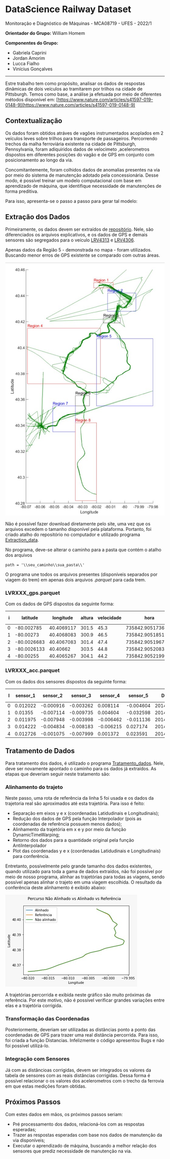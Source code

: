 # DataScience Railway Dataset
Monitoração e Diagnóstico de Máquinas - MCA08719 - UFES - 2022/1

**Orientador do Grupo:** William  Homem

**Componentes do Grupo:**
- Gabriela Caprini
- Jordan Amorim
- Lucca Fialho
- Vinícius Gonçalves

------------
Estre trabalho tem como propósito, analisar os dados de respostas dinâmicas de dois veículos ao tramitarem por trilhos na cidade de Pittsburgh. Temos como base, a análise ja efetuada por meio de diferentes métodos disponível em:  [https://www.nature.com/articles/s41597-019-0148-9](https://www.nature.com/articles/s41597-019-0148-9)

## Contextualização

Os dados foram obtidos atráves de vagões instrumentados acoplados em 2 veículos leves sobre trilhos para transporte de passageiros. Percorrendo trechos da malha ferroviária existente na cidade de Pittsburgh, Pennsylvania, foram adiquiridos dados de velocimeto ,acelerometros dispostos em diferentes posições do vagão e de GPS em conjunto com posicionamento ao longo da via.

Concomitantemente, foram colhidos dados de anomalias presentes na via por meio do sistema de manutenção adotado pela concessionária. Desse modo, é possível treinar um modelo computacional com base em aprendizado de máquina, que identifique necessidade de manutenções de forma preditiva.

Para isso, apresenta-se o passo a passo para gerar tal modelo:

## Extração dos Dados

Primeiramente, os dados devem ser extraídos de [repositório](https://drive.google.com/drive/u/0/folders/1oKn7IN7zznQuhwjDCDdjq8r9wHJYBEhj "repositório"). Nele, são diferenciados os arquivos explicativos, e os dados de GPS e demais sensores são segregados para o veículo [LRV4313](https://drive.google.com/drive/u/0/folders/13bXx9ChC7gwbVAcD-xXXnxluuKzUD3Sa "LRV4313") e [LRV4306](https://drive.google.com/drive/u/0/folders/1hrFL_1GhCPXqAuES8gXvyawUPwCSvfPF "LRV4306").

Apenas dados da Região 5 - demonstrada no mapa -  foram utilizados. Buscando menor erros de GPS existente se comparado com outras áreas.

![](https://github.com/JordanAmorim/DataScience_Railway_Dataset/blob/main/docs/LRV-regions.jpg)

Não é possível fazer download diretamente pelo site, uma vez que os arquivos excedem o tamanho disponível pela plataforma. Portanto, foi criado atalho do repositório no computador e utilizado programa [Extraction_data](https://github.com/JordanAmorim/DataScience_Railway_Dataset/blob/main/Extraction_data.ipynb). 

No programa, deve-se alterar o caminho para a pasta que contém o atalho dos arquivos

    path = '\\seu_caminho\\sua_pasta\\'

O programa une todos os arquivos presentes (disponíveis separados por viagem do trem) em apenas dois arquivos *.parquet* para cada trem. 

### LVRXXX_gps.parquet

Com os dados de GPS dispostos da seguinte forma:

| i | latitude | longitude | altura | velocidade | hora | data | passagem do dia | direção |
| ---- | ---- | ---- | ---- | ---- | ---- | ---- | ---- | ---- |
|0|-80.002785|40.4069117|301.5|45.3|735842.9051736111|20140911|1|1|
|1|-80.00273|40.4068083|300.9|46.5|735842.9051851851|20140911|1|1|
|2|-80.0026683|40.4067083|301.4|47.4|735842.9051967593|20140911|1|1|
|3|-80.0026133|40.40662|303.5|44.8|735842.9052083333|20140911|1|1|
|4|-80.00255|40.4065267|304.1|44.2|735842.9052199074|20140911|1|1|

### LVRXXX_acc.parquet

Com os dados dos sensores dispostos da seguinte forma:

|I|sensor_1|sensor_2|sensor_3|sensor_4|sensor_5|Data| passagem do dia | direção |
| ---- | ---- | ---- | ---- | ---- | ---- | ---- | ---- | ---- |
|0|0.012022|-0.000916|-0.003262|0.008114|-0.004604|20140911|1|1|
|1|0.01355|-0.007114|-0.009735|0.004604|-0.032598|20140911|1|1|
|2|0.011975|-0.007948|-0.003998|-0.006462|-0.011136|20140911|1|1|
|3|0.014222|-0.004834|-0.008183|-0.006215|0.027174|20140911|1|1|
|4|0.012726|-0.001075|-0.007999|0.001372|0.023591|20140911|1|1|

## Tratamento de Dados

Para tratamento dos dados, é utilizado o programa [Tratamento_dados](https://github.com/JordanAmorim/DataScience_Railway_Dataset/blob/main/Tratamento_dados.ipynb). Nele, deve ser novamente apontado o caminho para os dados já extraídos. As etapas que deveriam seguir neste tratamento são:

### Alinhamento do trajeto

Neste passo, uma rota de referência da linha 5 foi usada e os dados da trajetoria real são aproximados até esta trajetória. Para isso é feito:
 - Separação em eixos y e x (coordenadas Latidudinais e Longitudinais);
 - Redução dos dados de GPS pela função Interpolador (pois as coordenadas de referência possuem menos dados);
 - Alinhamento da trajetória em x e y por meio da função DynamicTimeWarping;
 - Retorno dos dados para a quantidade original pela função AntiInterpolador
 - Plot das coordenadas y e x (coordenadas Latidudinais e Longitudinais) para conferência.

Entretanto, possívelmente pelo grande tamanho dos dados existentes, quando utilizado para toda a gama de dados extraídos, não foi possível por meio de nosso programa, alinhar as trajetórias para todas as viagens, sendo possível apenas alinhar o trajeto em uma viagem escolhida. O resultado da conferência deste alinhamento é exibido abaixo:

![](https://github.com/JordanAmorim/DataScience_Railway_Dataset/blob/main/docs/trajeto-e-correcao.jpeg)

A trajetórias percorrida e exibida neste gráfico são muito próximas da referência. Por este motivo, não é possível verificar grandes variações entre elas e a trajetória corrigida.

### Transformação das Coordenadas

Posteriormente, deveriam ser utilizadas as distâncias ponto a ponto das coordenadas de GPS para trazer uma real distância percorrida. Para isso,  foi criada a função Distancias. Infelizmente o código apresentou Bugs e não foi possível utilizá-lo.

### Integração com Sensores

Já com as distâncioas corrigidas, devem ser integrados os valores da tabela de sensores com as reais distâncias corrigidas. Dessa forma é possível relacionar o os valores dos acelerometros com o trecho da ferrovia em que estas medições foram obtidas. 

## Próximos Passos

Com estes dados em mãos, os próximos passos seriam:

- Pré processamento dos dados, relacioná-los com as respostas esperadas;
- Trazer as respostas esperadas com base nos dados de manutenção da via disponíveis;
- Executar o aprendizado de máquina, buscando a melhor relação dos sensores que prediz necessidade de manutenção na via.
